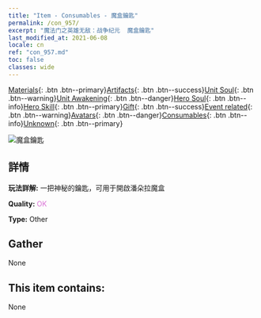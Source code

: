 ```yaml
---
title: "Item - Consumables - 魔盒鑰匙"
permalink: /con_957/
excerpt: "魔法门之英雄无敌：战争纪元  魔盒鑰匙"
last_modified_at: 2021-06-08
locale: cn
ref: "con_957.md"
toc: false
classes: wide
---
```

 [Materials](/ItemsCN/){: .btn .btn--primary}[Artifacts](/ItemsCN/Artifacts/){: .btn .btn--success}[Unit Soul](/ItemsCN/UnitSoul/){: .btn .btn--warning}[Unit Awakening](/ItemsCN/UnitAwakening/){: .btn .btn--danger}[Hero Soul](/ItemsCN/HeroSoul/){: .btn .btn--info}[Hero Skill](/ItemsCN/HeroSkill/){: .btn .btn--primary}[Gift](/ItemsCN/Gift/){: .btn .btn--success}[Event related](/ItemsCN/Events/){: .btn .btn--warning}[Avatars](/ItemsCN/Avatars/){: .btn .btn--danger}[Consumables](/ItemsCN/Consumables/){: .btn .btn--info}[Unknown](/ItemsCN/Unknown/){: .btn .btn--primary}

 ![魔盒鑰匙](/images/t/i_40052.png)

## 詳情
 **玩法詳解:** 一把神秘的鑰匙，可用于開啟潘朵拉魔盒

 **Quality:** <span style="color: #DA70D6">OK</span>

 **Type:** Other

## Gather

  None

## This item contains:

  None

